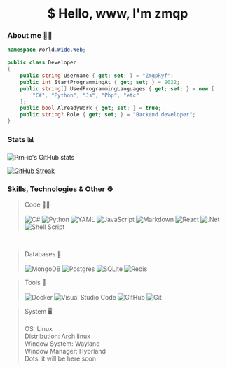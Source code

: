 <h1 align="center">$ Hello, www, I'm zmqp</h1>

### About me 🙋‍♂️
```c#
namespace World.Wide.Web;

public class Developer
{
    public string Username { get; set; } = "Zmqpkyf";
    public int StartProgrammingAt { get; set; } = 2022; 
    public string[] UsedProgrammingLanguages { get; set; } = new [
        "C#", "Python", "Js", "Php", "etc"
    ];
    public bool AlreadyWork { get; set; } = true;
    public string? Role { get; set; } = "Backend developer";
}
```
### Stats 📊

![Prn-ic's GitHub stats](https://github-readme-stats.vercel.app/api?username=prn-ic&show_icons=true&theme=dark) 


[![GitHub Streak](https://streak-stats.demolab.com/?user=prn-ic&theme=dark)](https://git.io/streak-stats)

### Skills, Technologies & Other ⚙️
> Code 👨‍💻 </br></br>
![C#](https://img.shields.io/badge/c%23-%23239120.svg?style=for-the-badge&logo=csharp&logoColor=white) ![Python](https://img.shields.io/badge/python-3670A0?style=for-the-badge&logo=python&logoColor=ffdd54) ![YAML](https://img.shields.io/badge/yaml-%23ffffff.svg?style=for-the-badge&logo=yaml&logoColor=151515) ![JavaScript](https://img.shields.io/badge/javascript-%23323330.svg?style=for-the-badge&logo=javascript&logoColor=%23F7DF1E) ![Markdown](https://img.shields.io/badge/markdown-%23000000.svg?style=for-the-badge&logo=markdown&logoColor=white) ![React](https://img.shields.io/badge/react-%2320232a.svg?style=for-the-badge&logo=react&logoColor=%2361DAFB) ![.Net](https://img.shields.io/badge/.NET-5C2D91?style=for-the-badge&logo=.net&logoColor=white) ![Shell Script](https://img.shields.io/badge/shell_script-%23121011.svg?style=for-the-badge&logo=gnu-bash&logoColor=white)
</br>

> Databases 💽  </br></br>
![MongoDB](https://img.shields.io/badge/MongoDB-%234ea94b.svg?style=for-the-badge&logo=mongodb&logoColor=white) ![Postgres](https://img.shields.io/badge/postgres-%23316192.svg?style=for-the-badge&logo=postgresql&logoColor=white) ![SQLite](https://img.shields.io/badge/sqlite-%2307405e.svg?style=for-the-badge&logo=sqlite&logoColor=white) ![Redis](https://img.shields.io/badge/redis-%23DD0031.svg?style=for-the-badge&logo=redis&logoColor=white)

> Tools 🧰 </br></br>
![Docker](https://img.shields.io/badge/docker-%230db7ed.svg?style=for-the-badge&logo=docker&logoColor=white) ![Visual Studio Code](https://img.shields.io/badge/Visual%20Studio%20Code-0078d7.svg?style=for-the-badge&logo=visual-studio-code&logoColor=white) ![GitHub](https://img.shields.io/badge/github-%23121011.svg?style=for-the-badge&logo=github&logoColor=white) ![Git](https://img.shields.io/badge/git-%23F05033.svg?style=for-the-badge&logo=git&logoColor=white)

> System 🖥️ </br>
</br> OS: Linux
</br> Distribution: Arch linux
</br> Window System: Wayland
</br> Window Manager: Hyprland
</br> Dots: it will be here soon
